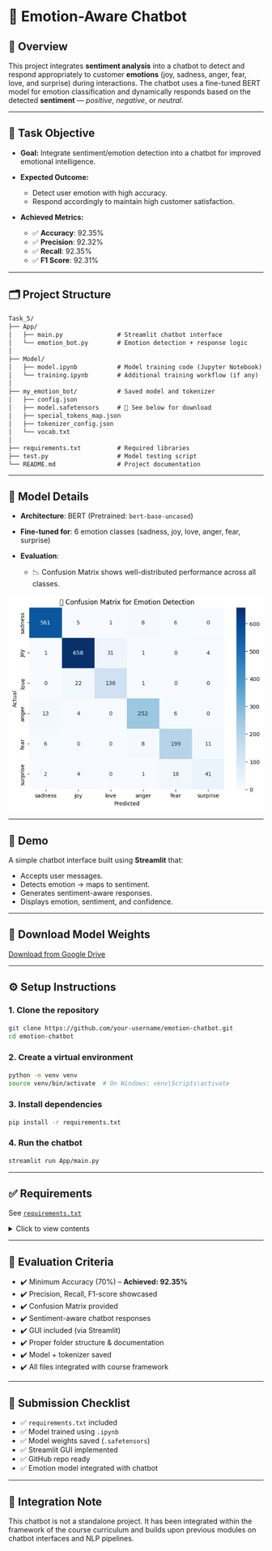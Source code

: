 
# 🤖 Emotion-Aware Chatbot

## 📌 Overview

This project integrates **sentiment analysis** into a chatbot to detect and respond appropriately to customer **emotions** (joy, sadness, anger, fear, love, and surprise) during interactions. The chatbot uses a fine-tuned BERT model for emotion classification and dynamically responds based on the detected **sentiment** — *positive*, *negative*, or *neutral*.

---

## 🎯 Task Objective

* **Goal:** Integrate sentiment/emotion detection into a chatbot for improved emotional intelligence.
* **Expected Outcome:**

  * Detect user emotion with high accuracy.
  * Respond accordingly to maintain high customer satisfaction.
* **Achieved Metrics:**

  * ✅ **Accuracy**: 92.35%
  * ✅ **Precision**: 92.32%
  * ✅ **Recall**: 92.35%
  * ✅ **F1 Score**: 92.31%

---

## 🗂 Project Structure

```
Task_5/
├── App/
│   ├── main.py               # Streamlit chatbot interface
│   └── emotion_bot.py        # Emotion detection + response logic
│
├── Model/
│   ├── model.ipynb           # Model training code (Jupyter Notebook)
│   └── training.ipynb        # Additional training workflow (if any)
│
├── my_emotion_bot/           # Saved model and tokenizer
│   ├── config.json
│   ├── model.safetensors     # 🔗 See below for download
│   ├── special_tokens_map.json
│   ├── tokenizer_config.json
│   └── vocab.txt
│
├── requirements.txt          # Required libraries
├── test.py                   # Model testing script
└── README.md                 # Project documentation
```

---

## 🧠 Model Details

* **Architecture**: BERT (Pretrained: `bert-base-uncased`)
* **Fine-tuned for**: 6 emotion classes (sadness, joy, love, anger, fear, surprise)
* **Evaluation**:

  * 📉 Confusion Matrix shows well-distributed performance across all classes.

![Confusion Matrix](visuals/confusion_matrix.png) <!-- Or upload to GitHub and use a public link -->

---

## 🧪 Demo

A simple chatbot interface built using **Streamlit** that:

* Accepts user messages.
* Detects emotion → maps to sentiment.
* Generates sentiment-aware responses.
* Displays emotion, sentiment, and confidence.

---

## 💾 Download Model Weights

[Download from Google Drive](https://drive.google.com/file/d/1_EGv-lEm6k95F-en6sfB0BFRZlYmaDBo/view?usp=sharing)
<!-- Replace with your actual model upload link -->

---

## ⚙️ Setup Instructions

### 1. Clone the repository

```bash
git clone https://github.com/your-username/emotion-chatbot.git
cd emotion-chatbot
```

### 2. Create a virtual environment

```bash
python -m venv venv
source venv/bin/activate  # On Windows: venv\Scripts\activate
```

### 3. Install dependencies

```bash
pip install -r requirements.txt
```

### 4. Run the chatbot

```bash
streamlit run App/main.py
```

---

## ✅ Requirements

See [`requirements.txt`](requirements.txt)

<details>
<summary>Click to view contents</summary>

```txt
transformers
torch
streamlit
numpy
```

</details>

---

## 🧪 Evaluation Criteria

* ✔️ Minimum Accuracy (70%) – **Achieved: 92.35%**
* ✔️ Precision, Recall, F1-score showcased
* ✔️ Confusion Matrix provided
* ✔️ Sentiment-aware chatbot responses
* ✔️ GUI included (via Streamlit)
* ✔️ Proper folder structure & documentation
* ✔️ Model + tokenizer saved
* ✔️ All files integrated with course framework

---

## 🔗 Submission Checklist

* ✅ `requirements.txt` included
* ✅ Model trained using `.ipynb`
* ✅ Model weights saved (`.safetensors`)
* ✅ Streamlit GUI implemented
* ✅ GitHub repo ready
* ✅ Emotion model integrated with chatbot

---

## 🔄 Integration Note

This chatbot is not a standalone project. It has been integrated within the framework of the course curriculum and builds upon previous modules on chatbot interfaces and NLP pipelines.

